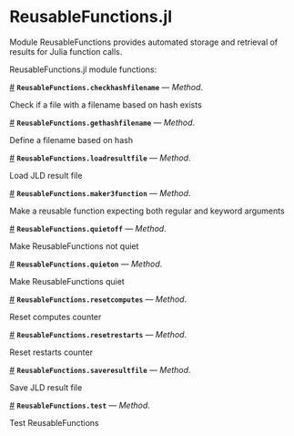
<a id='ReusableFunctions.jl'></a>

<a id='ReusableFunctions.jl-1'></a>

# ReusableFunctions.jl


Module ReusableFunctions provides automated storage and retrieval of results for Julia function calls.


ReusableFunctions.jl module functions:

<a id='ReusableFunctions.checkhashfilename-Tuple{AbstractString, Any}' href='#ReusableFunctions.checkhashfilename-Tuple{AbstractString, Any}'>#</a>
**`ReusableFunctions.checkhashfilename`** &mdash; *Method*.



Check if a file with a filename based on hash exists

<a id='ReusableFunctions.gethashfilename-Tuple{AbstractString, Any}' href='#ReusableFunctions.gethashfilename-Tuple{AbstractString, Any}'>#</a>
**`ReusableFunctions.gethashfilename`** &mdash; *Method*.



Define a filename based on hash

<a id='ReusableFunctions.loadresultfile-Tuple{AbstractString}' href='#ReusableFunctions.loadresultfile-Tuple{AbstractString}'>#</a>
**`ReusableFunctions.loadresultfile`** &mdash; *Method*.



Load JLD result file

<a id='ReusableFunctions.maker3function-Tuple{Function, AbstractString}' href='#ReusableFunctions.maker3function-Tuple{Function, AbstractString}'>#</a>
**`ReusableFunctions.maker3function`** &mdash; *Method*.



Make a reusable function expecting both regular and keyword arguments

<a id='ReusableFunctions.quietoff-Tuple{}' href='#ReusableFunctions.quietoff-Tuple{}'>#</a>
**`ReusableFunctions.quietoff`** &mdash; *Method*.



Make ReusableFunctions not quiet

<a id='ReusableFunctions.quieton-Tuple{}' href='#ReusableFunctions.quieton-Tuple{}'>#</a>
**`ReusableFunctions.quieton`** &mdash; *Method*.



Make ReusableFunctions quiet

<a id='ReusableFunctions.resetcomputes-Tuple{}' href='#ReusableFunctions.resetcomputes-Tuple{}'>#</a>
**`ReusableFunctions.resetcomputes`** &mdash; *Method*.



Reset computes counter

<a id='ReusableFunctions.resetrestarts-Tuple{}' href='#ReusableFunctions.resetrestarts-Tuple{}'>#</a>
**`ReusableFunctions.resetrestarts`** &mdash; *Method*.



Reset restarts counter

<a id='ReusableFunctions.saveresultfile-Tuple{AbstractString, Any, Any}' href='#ReusableFunctions.saveresultfile-Tuple{AbstractString, Any, Any}'>#</a>
**`ReusableFunctions.saveresultfile`** &mdash; *Method*.



Save JLD result file

<a id='ReusableFunctions.test-Tuple{}' href='#ReusableFunctions.test-Tuple{}'>#</a>
**`ReusableFunctions.test`** &mdash; *Method*.



Test ReusableFunctions

